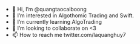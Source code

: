 - 👋 Hi, I’m @quangtaocaiboong
- 👀 I’m interested in Algothomic Trading and Swift.
- 🌱 I’m currently learning AlgoTrading
- 💞️ I’m looking to collaborate on <3
- 📫 How to reach me twitter.com/laquanghuy7

<!---
quangtaocaiboong/quangtaocaiboong is a ✨ special ✨ repository because its `README.md` (this file) appears on your GitHub profile.
You can click the Preview link to take a look at your changes.
--->
